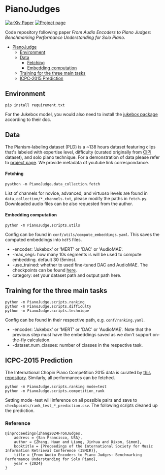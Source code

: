 # PianoJudges


[![arXiv Paper](https://img.shields.io/badge/arXiv-Paper-brightgreen)](https://arxiv.org/abs/2407.04518) [![Project page](https://img.shields.io/badge/project-page-orange)](http://river-blackberry-7de.notion.site)

Code repository following paper *From Audio Encoders to Piano Judges: Benchmarking Performance Understanding for Solo Piano*. 

- [PianoJudge](#pianojudge)
  - [Environment](#environment)
  - [Data](#data)
      - [Fetching](#fetching)
      - [Embedding computation](#embedding-computation)
  - [Training for the three main tasks](#training-for-the-three-main-tasks)
  - [ICPC-2015 Prediction](#icpc-2015-prediction)


## Environment
```
pip install requirement.txt
```
For the Jukebox model, you would also need to install the [jukebox package](https://github.com/openai/jukebox) according to their doc. 

## Data 

The Pianism-labeling dataset (PLD) is a ~138 hours dataset featuring clips that's labeled with expertise level, difficulty (curated originally from [CIPI](https://zenodo.org/records/8037327) dataset), and solo piano technique. For a demonstration of data please refer to [project page](https://bit.ly/3SYzozY).  We provide metadata of youtube link correspondance.

#### Fetching
```
pyathon -m PianoJudge.data_collection.fetch
```
List of channels for novice, advanced, and virtuoso levels are found in ```data_collection/*_channels.txt```, please modify the paths in ```fetch.py```. Downloaded audio files can be also requested from the author.


#### Embedding computation
```
python -m PianoJudge.scripts.utils
```
Config can be found in ```conf/utils/compute_embeddings.yaml```. This saves the computed embeddings into ```hdf5``` files.
- -encoder: 'Jukebox' or 'MERT' or 'DAC' or 'AudioMAE'. 
- -max_segs: how many 10s segments is will be used to compute embedding. default 30 (5mins).
- -use_trained: whether to used fine-tuned DAC and AudioMAE. The checkpoints can be found [here](https://drive.google.com/drive/folders/11Sg_RA1RnvCm5zdP6_MOMS6WArQljHAE?usp=sharing). 
- category: set your dataset path and output path here.


## Training for the three main tasks

```
python -m PianoJudge.scripts.ranking
python -m PianoJudge.scripts.difficulty
python -m PianoJudge.scripts.technique
```
Config can be found in their respective path, e.g. ```conf/ranking.yaml```.
- -encoder: 'Jukebox' or 'MERT' or 'DAC' or 'AudioMAE'. Note that the previous step must have the embeddings saved as we don't support on-the-fly calculation. 
- -dataset.num_classes: number of classes in the respective task.


## ICPC-2015 Prediction
The International Chopin Piano Competition 2015 data is curated by [this repository](https://github.com/cyrta/ICPC2015-dataset). Similarly, all performances can be fetched.
```
python -m PianoJudge.scripts.ranking mode=test
python -m PianoJudge.scripts.competition_rank
```

Setting mode=test will inference on all possible pairs and save to ```checkpoints/rank_test_*_prediction.csv```. The following scripts cleaned up the prediction. 


### Reference
```
@inproceedings{Zhang2024FromJudges,
    address = {San Francisco, USA},
    author = {Zhang, Huan and Liang, Jinhua and Dixon, Simon},
    booktitle = {Proceedings of the International Society for Music Information Retrieval Conference (ISMIR)},
    title = {From Audio Encoders to Piano Judges: Benchmarking Performance Understanding for Solo Piano},
    year = {2024}
}
```
